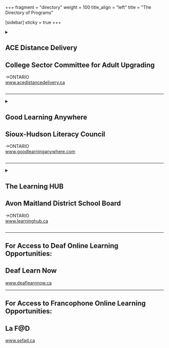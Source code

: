 +++
fragment = "directory"
weight = 100
title_align = "left"
title = "The Directory of Programs"


[sidebar]
  sticky = true
+++

<details>  
<summary>  
  
## ACE Distance Delivery  
## College Sector Committee for Adult Upgrading  
→ONTARIO  
www.acedistancedelivery.ca  
  
</summary>  
  
#### What:  
Academic upgrading (grade 12 equivalent) courses are offered online through Ontario’s public colleges.  
  
##### Courses include:  
- Communications (English)  
- Apprenticeship math  
- Business math  
- Core math  
- Technical math  
- Biology  
- Chemistry  
- Physics  
  
##### Other courses available:  
- Self Management - Self Direction  
- Computer Fundamentals  
- Numeracy Support  
- Writing Support  
- Reading Support  
- Communications Support (read/write)  
- Learn to Learn Orientation course (required for all incoming learners)  
#### Who:  
Ontario residents, 18+ years  
  
Proficient in the English language - based on skills assessments at entry  
  
Not on an International Study Visa  
  
Have reliable access to a PC or laptop (not just a Smartphone) and internet  
#### When:  
Free intakes are offered in January, March, April, June, September and November for those who have completed the Learn to Learn orientation and meet the entry standard required for ACE courses.  
  
Assessments and Learn to Learn are available weekly throughout most of the year.  
#### Where:  
All courses are offered asynchronously and fully online  
#### Ask For:  
General Inquiries  
info@cscau.com  
  
</details>  
  
* * * * *  
  
<details>  
<summary>  
  
## Good Learning Anywhere  
## Sioux-Hudson Literacy Council  
→ONTARIO  
www.goodlearninganywhere.com  
  
</summary>  
  
#### What:  
- Good Learning Anywhere is the award winning Aboriginal Lead for the MLITSD funded e-Channel program  
- It provides access to online learning at no charge. Content is designed for adults who strive to improve their computer, reading, writing, math, or Essential Skills to improve their quality of life at home, at work and in the community  
- Focus on providing a culturally supportive online environment for Aboriginal individuals, communities, and groups  
#### Who:  
Adults (18+ years), residents of Ontario, and must have access to a computer with internet connection.  
#### When:  
- Check out our course catalogue available online for course descriptions and dates  
- LIVE online instructor-led classes are available Monday – Friday  
- Independent and short courses are available anytime  
#### Where:  
All courses are offered online  
www.goodlearninganywhere.com  
#### Ask For:  
Register online or contact us for more information.  
info@siouxhudsonliteracy.com  
1-866-550-0697, Option 1  
  
</details>  
  
* * * * *  
  
<details>  
<summary>  
  
## The Learning HUB  
## Avon Maitland District School Board  
→ONTARIO  
www.learninghub.ca  
  
</summary>  
  
#### What:  
Online upgrading and preparation for:  
- Employment and soft skills  
- Entry into Postsecondary Education, ACE or apprenticeship  
- Canadian Adult Education Credential (CAEC) Preparation  
- Secondary School credit courses or preparation for highschool equivalency  
- Digital Technology skills  
- Personal management skills  
#### Who:  
Adults in Ontario (18+ years)  
#### When:  
Anytime Learning  – 24 hours/day, 7 days/week year round  
  
Live Classes – on a scheduled basis October – May  
#### Where:  
Online upgrading can be accessed any time of the day with a computer and Internet access.  
  
To register, visit www.learninghub.ca  
#### Ask For:  
LearningHUB General Inquiries  
info.learninghub@ed.amdsb.ca  
or 1 (844) 470-7877  
  
</details>  
  
* * * * *  
  
  
## For Access to Deaf Online Learning Opportunities:  
## Deaf Learn Now  
  
www.deaflearnnow.ca  
  
  
* * * * *  
  
  
## For Access to Francophone Online Learning Opportunities:  
## La F@D  
  
www.sefad.ca  

